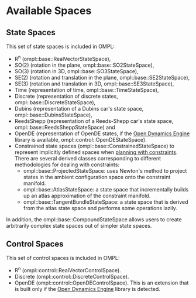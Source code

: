 # Available Spaces

## State Spaces

This set of state spaces is included in OMPL:

- R<sup>n</sup> (ompl::base::RealVectorStateSpace),
- SO(2) (rotation in the plane, ompl::base::SO2StateSpace),
- SO(3) (rotation in 3D, ompl::base::SO3StateSpace),
- SE(2) (rotation and translation in the plane, ompl::base::SE2StateSpace),
- SE(3) (rotation and translation in 3D, ompl::base::SE3StateSpace),
- Time  (representation of time, ompl::base::TimeStateSpace),
- Discrete  (representation of discrete states, ompl::base::DiscreteStateSpace),
- Dubins (representation of a Dubins car's state space, ompl::base::DubinsStateSpace),
- ReedsShepp (representation of a Reeds-Shepp car's state space, ompl::base::ReedsSheppStateSpace) and
- OpenDE   (representation of OpenDE states, if the [Open Dynamics Engine][opende] library is available, ompl::control::OpenDEStateSpace).
- Constrained state spaces (ompl::base::ConstrainedStateSpace) to represent implicitly defined spaces when [planning with constraints](constrainedPlanning.html). There are several derived classes corresponding to different methodologies for dealing with constraints:
    - ompl::base::ProjectedStateSpace: uses Newton's method to project states in the ambient configuration space onto the constraint manifold.
    - ompl::base::AtlasStateSpace: a state space that incrementally builds up an atlas approximation of the constraint manifold.
    - ompl::base::TangentBundleStateSpace: a state space that is derived from the atlas state space and performs some operations lazily.

In addition, the ompl::base::CompoundStateSpace allows users to create arbitrarily complex state spaces out of simpler state spaces.

## Control Spaces

This set of control spaces is included in OMPL:

- R<sup>n</sup> (ompl::control::RealVectorControlSpace).
- Discrete (ompl::control::DiscreteControlSpace).
- OpenDE (ompl::control::OpenDEControlSpace). This is an extension that is built only if the [Open Dynamics Engine][opende] library is detected.

[opende]: http://sourceforge.net/projects/opende
